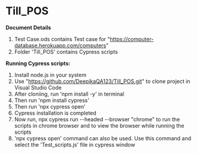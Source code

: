 # Till_POS
**Document Details**

1. Test Case.ods contains Test case for "https://computer-database.herokuapp.com/computers"
2. Folder 'Till_POS' contains Cypress scripts 

**Running Cypress scripts:**

1. Install node.js in your system
2. Use "https://github.com/DeepikaQA123/Till_POS.git" to clone project in Visual Studio Code 
3. After cloniing, run 'npm install -y' in terminal 
4. Then run 'npm install cypress' 
5. Then run 'npx cypress open' 
6. Cypress installation is completed
7. Now run, npx cypress run --headed --browser "chrome"  to run the scripts in chrome browser and to view the browser while running the scripts
8. 'npx cypress open' command can also be used. Use this command and select the 'Test_scripts.js' file in cypress window 





